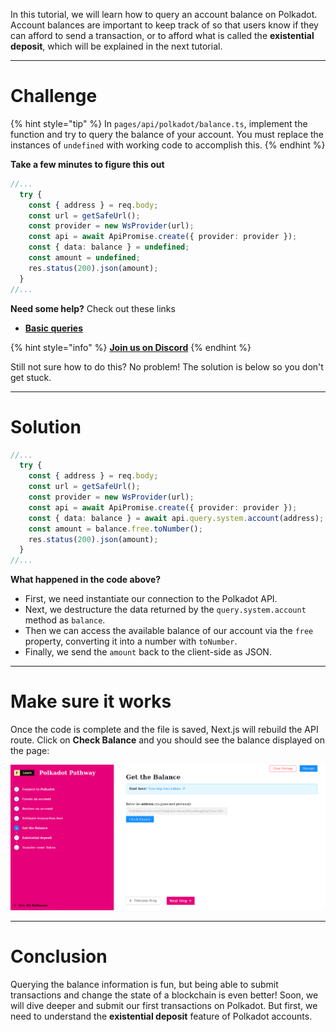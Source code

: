In this tutorial, we will learn how to query an account balance on Polkadot. Account balances are important to keep track of so that users know if they can afford to send a transaction, or to afford what is called the **existential deposit**, which will be explained in the next tutorial.

------------------------

# Challenge

{% hint style="tip" %}
In `pages/api/polkadot/balance.ts`, implement the function and try to query the balance of your account. You must replace the instances of `undefined` with working code to accomplish this.
{% endhint %}

**Take a few minutes to figure this out**

```typescript
//...
  try {
    const { address } = req.body;
    const url = getSafeUrl();
    const provider = new WsProvider(url);
    const api = await ApiPromise.create({ provider: provider });
    const { data: balance } = undefined;
    const amount = undefined;
    res.status(200).json(amount);
  } 
//...
```

**Need some help?** Check out these links
* [**Basic queries**](https://polkadot.js.org/docs/api/start/api.query#basic-queries)  

{% hint style="info" %}
[**Join us on Discord**](https://discord.gg/fszyM7K)
{% endhint %}

Still not sure how to do this? No problem! The solution is below so you don't get stuck.

------------------------

# Solution

```typescript
//...
  try {
    const { address } = req.body;
    const url = getSafeUrl();
    const provider = new WsProvider(url);
    const api = await ApiPromise.create({ provider: provider });
    const { data: balance } = await api.query.system.account(address);
    const amount = balance.free.toNumber();
    res.status(200).json(amount);
  } 
//...
```

**What happened in the code above?**
* First, we need instantiate our connection to the Polkadot API.
* Next, we destructure the data returned by the `query.system.account` method as `balance`.
* Then we can access the available balance of our account via the `free` property, converting it into a number with `toNumber`.
* Finally, we send the `amount` back to the client-side as JSON.

------------------------

# Make sure it works

Once the code is complete and the file is saved, Next.js will rebuild the API route. Click on **Check Balance** and you should see the balance displayed on the page:

![](../../../.gitbook/assets/pathways/polkadot/polkadot-balance.gif)

-----------------------------

# Conclusion

Querying the balance information is fun, but being able to submit transactions and change the state of a blockchain is even better! Soon, we will dive deeper and submit our first transactions on Polkadot. But first, we need to understand the **existential deposit** feature of Polkadot accounts. 
